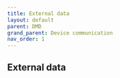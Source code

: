 ```yaml
---
title: External data
layout: default
parent: DMD
grand_parent: Device communication
nav_order: 1
---
```

## [](#header-2)External data
